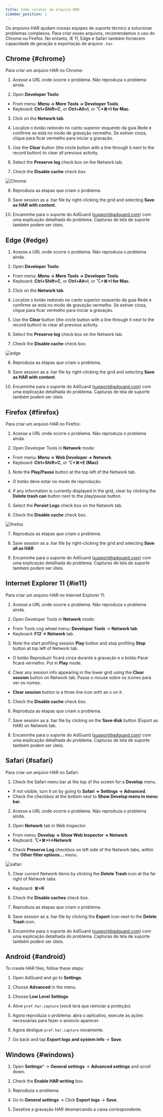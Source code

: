 ```yaml
---
title: Como coletar um arquivo HAR
sidebar_position: 1
---
```


Os arquivos HAR ajudam nossas equipes de suporte técnico a solucionar problemas complexos. Para criar esses arquivos, recomendamos o uso do Chrome ou Firefox. No entanto, IE 11, Edge e Safari também fornecem capacidade de geração e exportação de arquivo `.har`.

## Chrome {#chrome}

Para criar um arquivo HAR no Chrome:

1. Acesse a URL onde ocorre o problema. Não reproduza o problema ainda.

2. Open **Developer Tools**:

- From menu: **Menu → More Tools → Developer Tools**.
- Keyboard: **Ctrl+Shift+C**, or **Ctrl+Alt+I**, or **⌥+⌘+I for Mac**.

3. Click on the **Network tab**.

4. Localize o botão redondo no canto superior esquerdo da guia Rede e confirme se está no modo de gravação vermelho. Se estiver cinza, clique para ficar vermelho para iniciar a gravação.

5. Use the **Clear** button (the circle button with a line through it next to the record button) to clear all previous activity.

6. Select the **Preserve log** check box on the Network tab.

7. Check the **Disable cache** check box.

![Chrome](https://cdn.adtidy.org/content/Kb/ad_blocker/guides/chrome.png)

8. Reproduza as etapas que criam o problema.

9. Save session as a .har file by right-clicking the grid and selecting **Save as HAR with content**.

10. Encaminhe para o suporte do AdGuard (support@adguard.com) com uma explicação detalhada do problema. Capturas de tela de suporte também podem ser úteis.

## Edge {#edge}

1. Acesse a URL onde ocorre o problema. Não reproduza o problema ainda.

2. Open **Developer Tools**:

- From menu: **Menu → More Tools → Developer Tools**.
- Keyboard: **Ctrl+Shift+C**, or **Ctrl+Alt+I**, or **⌥+⌘+I for Mac**.

3. Click on the **Network tab**.

4. Localize o botão redondo no canto superior esquerdo da guia Rede e confirme se está no modo de gravação vermelho. Se estiver cinza, clique para ficar vermelho para iniciar a gravação.

5. Use the **Clear** button (the circle button with a line through it next to the record button) to clear all previous activity.

6. Select the **Preserve log** check box on the Network tab.

7. Check the **Disable cache** check box.

![edge](https://cdn.adtidy.org/content/Kb/ad_blocker/guides/edge.png)

8. Reproduza as etapas que criam o problema.

9. Save session as a .har file by right-clicking the grid and selecting **Save as HAR with content**.

10. Encaminhe para o suporte do AdGuard (support@adguard.com) com uma explicação detalhada do problema. Capturas de tela de suporte também podem ser úteis.

## Firefox {#firefox}

Para criar um arquivo HAR no Firefox:

1. Acesse a URL onde ocorre o problema. Não reproduza o problema ainda.

2. Open Developer Tools in **Network** mode:
- From menu: **Menu → Web Developer → Network**.
- Keyboard: **Ctrl+Shift+C**, or **⌥+⌘+E (Mac)**.

3. Note the **Play/Pause** button at the top left of the Network tab.
- O botão deve estar no modo de reprodução.

4. If any information is currently displayed in the grid, clear by clicking the **Delete trash can** button next to the play/pause button.

5. Select the **Persist Logs** check box on the Network tab.

6. Check the **Disable cache** check box.

![firefox](https://cdn.adtidy.org/content/Kb/ad_blocker/guides/firefox.png)

7. Reproduza as etapas que criam o problema.

8. Save session as a .har file by right-clicking the grid and selecting **Save all as HAR**.

9. Encaminhe para o suporte do AdGuard (support@adguard.com) com uma explicação detalhada do problema. Capturas de tela de suporte também podem ser úteis.

## Internet Explorer 11 {#ie11}

Para criar um arquivo HAR no Internet Explorer 11:

1. Acesse a URL onde ocorre o problema. Não reproduza o problema ainda.

2. Open Developer Tools in **Network** mode:
- From Tools cog wheel menu: **Developer Tools** → **Network tab**.
- Keyboard: **F12 → Network** tab.

3. Note the start profiling session **Play** button and stop profiling **Stop** button at top left of Network tab.
- O botão Reproduzir ficará cinza durante a gravação e o botão Parar ficará vermelho. Put in **Play** mode.

4. Clear any session info appearing in the lower grid using the **Clear session** button on Network tab. Passe o mouse sobre os ícones para ver os nomes.
- **Clear session** button is a three line icon with an x on it.

5. Check the **Disable cache** check box.

6. Reproduza as etapas que criam o problema.

7. Save session as a .har file by clicking on the **Save disk** button (Export as HAR) on Network tab.

8. Encaminhe para o suporte do AdGuard (support@adguard.com) com uma explicação detalhada do problema. Capturas de tela de suporte também podem ser úteis.

## Safari {#safari}

Para criar um arquivo HAR no Safari:

1. Check the Safari menu bar at the top of the screen for a **Develop** menu.
- If not visible, turn it on by going to **Safari → Settings → Advanced**.
- Check the checkbox at the bottom next to **Show Develop menu in menu bar**.

2. Acesse a URL onde ocorre o problema. Não reproduza o problema ainda.

3. Open **Network** tab in Web Inspector:
- From menu: **Develop → Show Web Inspector → Network**.
- Keyboard: **⌥+⌘+I→Network**

4. Check **Preserve Log** checkbox on left side of the Network tabs, within the **Other filter options...** menu.

![safari](https://cdn.adtidy.org/content/kb/ad_blocker/safari/preserve-log.png)

5. Clear current Network items by clicking the **Delete Trash** icon at the far right of Network tabs.
- Keyboard: **⌘+K**

6. Check the **Disable caches** check box.

7. Reproduza as etapas que criam o problema.

8. Save session as a .har file by clicking the **Export** icon next to the **Delete Trash** icon.

9. Encaminhe para o suporte do AdGuard (support@adguard.com) com uma explicação detalhada do problema. Capturas de tela de suporte também podem ser úteis.

## Android {#android}

To create HAR files, follow these steps:

1. Open AdGuard and go to **Settings**.

2. Choose **Advanced** in the menu.

3. Choose **Low Level Settings**

4. Ative `pref.har.capture` (você terá que reiniciar a proteção).

5. Agora reproduza o problema: abra o aplicativo, execute as ações necessárias para fazer o anúncio aparecer.

6. Agora desligue `pref.har.capture` novamente.

7. Go back and tap **Export logs and system info** → **Save**.

## Windows {#windows}

1. Open **Settings*** → **General settings** → **Advanced settings** and scroll down.

2. Check the **Enable HAR writing** box.

3. Reproduza o problema.

4. Go to **General settings** → Click **Export logs** → **Save**.

5. Desative a gravação HAR desmarcando a caixa correspondente.
